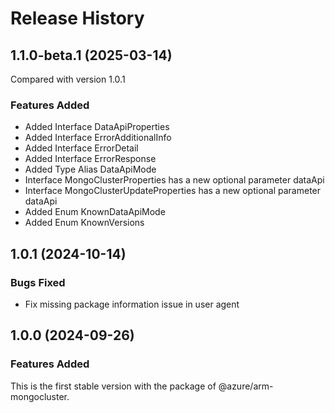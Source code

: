 # Release History
    
## 1.1.0-beta.1 (2025-03-14)
Compared with version 1.0.1
    
### Features Added

  - Added Interface DataApiProperties
  - Added Interface ErrorAdditionalInfo
  - Added Interface ErrorDetail
  - Added Interface ErrorResponse
  - Added Type Alias DataApiMode
  - Interface MongoClusterProperties has a new optional parameter dataApi
  - Interface MongoClusterUpdateProperties has a new optional parameter dataApi
  - Added Enum KnownDataApiMode
  - Added Enum KnownVersions
    
    
## 1.0.1 (2024-10-14)

### Bugs Fixed
- Fix missing package information issue in user agent

## 1.0.0 (2024-09-26)

### Features Added

This is the first stable version with the package of @azure/arm-mongocluster.
